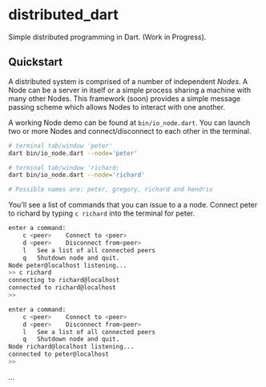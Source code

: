 # distributed_dart
Simple distributed programming in Dart. (Work in Progress).

## Quickstart

A distributed system is comprised of a number of independent *Nodes*.  A Node
can be a server in itself or a simple process sharing a machine with many other
Nodes. This framework (soon) provides a simple message passing scheme which 
allows Nodes to interact with one another.

A working Node demo can be found at `bin/io_node.dart`. You can launch two or 
more Nodes and connect/disconnect to each other in the terminal.

```sh
# terminal tab/window 'peter'
dart bin/io_node.dart --node='peter'

# terminal tab/window 'richard;
dart bin/io_node.dart --node='richard'

# Possible names are: peter, gregory, richard and hendrix
```

You'll see a list of commands that you can issue to a a node.  Connect peter to richard by typing `c richard` into the terminal for peter.


```sh
enter a command:
	c <peer>	Connect to <peer>
	d <peer>	Disconnect from<peer>
	l 	See a list of all connected peers
	q 	Shutdown node and quit.
Node peter@localhost listening...
>> c richard
connecting to richard@localhost
connected to richard@localhost
>> 
```
```sh
enter a command:
	c <peer>	Connect to <peer>
	d <peer>	Disconnect from<peer>
	l 	See a list of all connected peers
	q 	Shutdown node and quit.
Node richard@localhost listening...
connected to peter@localhost
>> 
```

...
